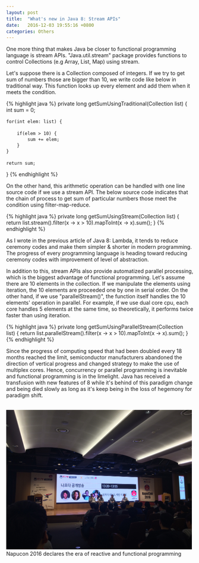 ```yaml
---
layout: post
title:  "What's new in Java 8: Stream APIs"
date:   2016-12-03 19:55:16 +0800
categories: Others
---
```



One more thing that makes Java be closer to functional programming language is stream APIs. "Java.util.stream" package provides functions to control Collections (e.g Array, List, Map) using stream.

Let's suppose there is a Collection composed of integers. If we try to get sum of numbers those are bigger than 10, we write code like below in traditional way. This function looks up every element and add them when it meets the condition.

{% highlight java %}
private long getSumUsingTraditional(Collection<Integer> list) {
    int sum = 0;

    for(int elem: list) {

        if(elem > 10) {
            sum += elem;
        }
    }

    return sum;
}
{% endhighlight %}

On the other hand, this arithmetic operation  can be handled with one line source code if we use a stream API. The below source code indicates that the chain of  process to get sum of particular numbers those meet the condition using filter-map-reduce.

{% highlight java %}
private long getSumUsingStream(Collection<Integer> list) {
    return list.stream().filter(x -> x > 10).mapToInt(x -> x).sum();
}
{% endhighlight %}

As I wrote in the previous article of Java 8: Lambda, it tends to reduce ceremony codes and make them simpler & shorter in modern programming. The progress of every programming language is heading toward reducing ceremony codes with improvement of level of abstraction.

In addition to this, stream APIs also provide automatized parallel processing, which is the biggest advantage of functional programming. Let's assume there are 10 elements in the collection. If we manipulate the elements using iteration, the 10 elements are proceeded one by one in serial order. On the other hand, if we use "parallelStream()", the function itself handles the 10 elements' operation in parallel. For example, if we use dual core cpu, each core handles 5 elements at the same time, so theoretically, it performs twice faster than using iteration.

{% highlight java %}
private long getSumUsingParallelStream(Collection<Integer> list) {
    return list.parallelStream().filter(x -> x > 10).mapToInt(x -> x).sum();
}
{% endhighlight %}

Since the progress of computing speed  that had been doubled every 18 months reached the limit, semiconductor manufacturers abandoned the direction of vertical progress and changed strategy to make the use of multiplex cores. Hence, concurrency or parallel programming is inevitable and functional programming is in the limelight. Java has received a transfusion with new features of 8 while it's behind of this paradigm change and being died slowly as long as it's keep being in the loss of hegemony for paradigm shift.

<br/>
<img src="/assets/IMG_1060.JPG" width="500px">
<br/>
 Napucon 2016 declares the era of reactive and functional programming
<br/><br/>

